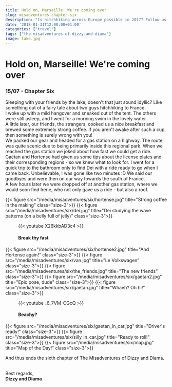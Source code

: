 ```yaml
---
title: Hold on, Marseille! We're coming over
slug: misadventures-chapter-six
description: "Is hitchhiking across Europe possible in 2017? Follow us, and find out!"
date: '2018-01-31T12:00:00+01:00'
categories: ["travel"]
tags: ["the-misadventures-of-dizzy-and-diama"]
image: lake.jpg
---
```


# Hold on, Marseille! We're coming over
### 15/07 - Chapter Six
Sleeping with your friends by the lake, doesn't that just sound idyllic? Like something out of a fairy tale about two guys hitchhiking to France.<br />
I woke up with a mild hangover and sneaked out of the tent. The others were still asleep, and I went for a morning swim in the lovely water. <br />
A little later, our friends, the strangers, cooked us a nice breakfast and brewed some extremely strong coffee. If you aren't awake after such a cup, then something is surely wrong with you!<br /> 
We packed our gear and headed for a gas station on a highway. The route was quite scenic due to being primarily inside this regional park. When we reached the gas station we joked about how fast we could get a ride. Gaëtan and Hortense had given us some tips about the license plates and their corresponding regions - so we knew what to look for. I went for a quick trip to the bathroom only to find Dei with a ride ready to go when I came back. Unbelievable, I was gone like two minutes :D We said our goodbyes and were then on our way towards the south of France. <br />
A few hours later we were dropped off at another gas station, where we would soon find Irene, who not only gave us a ride - but also a roof.


{{< figure src="/media/misadventures/six/hortense.jpg" title="Strong coffee in the making" class="size-3">}}
{{< figure src="/media/misadventures/six/dei.jpg" title="Dei studying the wave patterns (on a belly full of jelly)" class="size-3">}}
<figure class="size-3">
    {{< youtube X26kkbAD3c4 >}}
    <figcaption>
        <h4>Break thy fast</h4>
    </figcaption>
</figure>
{{< figure src="/media/misadventures/six/hortense2.jpg" title="And Hortense again!" class="size-3">}}
{{< figure src="/media/misadventures/six/van.jpg" title="Le Volkswagen" class="size-3">}}
{{< figure src="/media/misadventures/six/the_friends.jpg" title="The new friends" class="size-3">}}
{{< figure src="/media/misadventures/six/gaetan2.jpg" title="Epic pose, dude" class="size-3">}}
{{< figure src="/media/misadventures/six/gaetan.jpg" title="Whaeh? Oh hi!" class="size-3">}}
<figure class="size-3">
    {{< youtube _6_7VM-CGcQ >}}
    <figcaption>
        <h4>Beachy?</h4>
    </figcaption>
</figure>
{{< figure src="/media/misadventures/six/gaetan_in_car.jpg" title="Driver's ready!" class="size-3">}}
{{< figure src="/media/misadventures/six/silly_in_car.jpg" title="Ready to roll!" class="size-3">}}
{{< figure src="/media/misadventures/six/map.jpg" title="Map of the Day!" class="size-3">}}


And thus ends the sixth chapter of The Misadventures of Dizzy and Diama. 
<br /><br />

Best regards,<br />**Dizzy and Diama**

